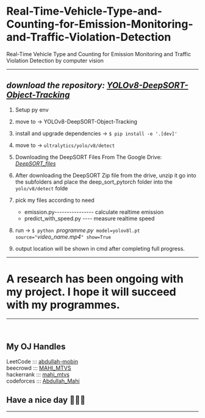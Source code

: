# Real-Time-Vehicle-Type-and-Counting-for-Emission-Monitoring-and-Traffic-Violation-Detection
Real-Time Vehicle Type and Counting for Emission Monitoring and Traffic Violation Detection by computer vision
<hr>

## *download the repository:* <a href="https://github.com/MuhammadMoinFaisal/YOLOv8-DeepSORT-Object-Tracking.git" target="blank">   *YOLOv8-DeepSORT-Object-Tracking*</a>


1. Setup py env

2. move to -> YOLOv8-DeepSORT-Object-Tracking

3. install and upgrade dependencies  ->  `$ pip install -e '.[dev]'`

4. move to -> `ultralytics/yolo/v8/detect`

5. Downloading the DeepSORT Files From The Google Drive: *<a href="https://drive.google.com/drive/folders/1kna8eWGrSfzaR6DtNJ8_GchGgPMv3VC8?usp=sharing" target="blank"> DeepSORT_files</a>*

6. After downloading the DeepSORT Zip file from the drive, unzip it go into the subfolders and place the deep_sort_pytorch folder into the `yolo/v8/detect` folde

7. pick my files according to need

    * emission.py---------------- calculate realtime emission
    * predict_with_speed.py ---- measure realtime speed


8. run -> `$ python `*programme.py*` model=yolov8l.pt source="`*video_name.mp4*`" show=True`

9. output location will be shown in cmd after completing full progress.

<hr>

# A research has been ongoing with my project. I hope it will succeed with my programmes.
<hr>
</br>



## My OJ Handles

<P>  
LeetCode   :::  <a href="https://leetcode.com/abdullah-mobin/"> abdullah-mobin </a><br/>
beecrowd   :::  <a href="https://www.beecrowd.com.br/judge/en/profile/726667"> MAHI_MTVS </a><br/>
hackerrank :::  <a href="https://www.hackerrank.com/mahi_mtvs"> mahi_mtvs </a><br/>
codeforces :::  <a href="https://codeforces.com/profile/Abdullah_Mahi"> Abdullah_Mahi </a><br/>
<p/>


## Have a nice day 💙💙💙
<hr/>